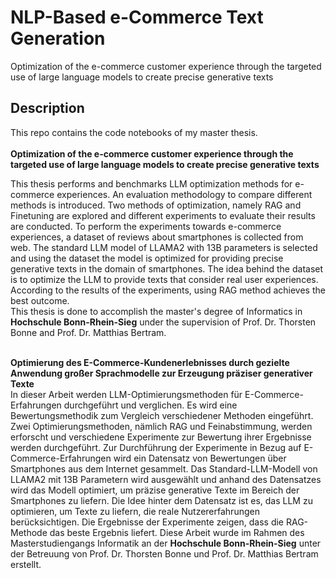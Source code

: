 # NLP-Based e-Commerce Text Generation
Optimization of the e-commerce customer experience through the targeted use of large language models to create precise generative texts

## Description
This repo contains the code notebooks of my master thesis. <br /> <br />
**Optimization of the e-commerce customer experience through the targeted use of large language models to create precise generative texts** <br />

This thesis performs and benchmarks LLM optimization methods for e-commerce experiences. An evaluation methodology to compare different methods is introduced. Two methods of optimization, namely RAG and Finetuning are explored and different experiments to evaluate their results are conducted. 
To perform the experiments towards e-commerce experiences, a dataset of reviews about smartphones is collected from web. The standard LLM model of LLAMA2 with 13B parameters is selected and using the dataset the model is optimized for providing precise generative texts in the domain of smartphones. The idea behind the dataset is to optimize the LLM to provide texts that consider real user experiences. According to the results of the experiments, using RAG method achieves the best outcome. <br />
This thesis is done to accomplish the master's degree of Informatics in **Hochschule Bonn-Rhein-Sieg** under the supervision of Prof. Dr. Thorsten Bonne and Prof. Dr. Matthias Bertram.<br /> <br />

**Optimierung des E-Commerce-Kundenerlebnisses durch gezielte Anwendung großer Sprachmodelle zur Erzeugung präziser generativer Texte** <br />
In dieser Arbeit werden LLM-Optimierungsmethoden für E-Commerce-Erfahrungen durchgeführt und verglichen. Es wird eine Bewertungsmethodik zum Vergleich verschiedener Methoden eingeführt. Zwei Optimierungsmethoden, nämlich RAG und Feinabstimmung, werden erforscht und verschiedene Experimente zur Bewertung ihrer Ergebnisse werden durchgeführt. 
Zur Durchführung der Experimente in Bezug auf E-Commerce-Erfahrungen wird ein Datensatz von Bewertungen über Smartphones aus dem Internet gesammelt. Das Standard-LLM-Modell von LLAMA2 mit 13B Parametern wird ausgewählt und anhand des Datensatzes wird das Modell optimiert, um präzise generative Texte im Bereich der Smartphones zu liefern. Die Idee hinter dem Datensatz ist es, das LLM zu optimieren, um Texte zu liefern, die reale Nutzererfahrungen berücksichtigen. Die Ergebnisse der Experimente zeigen, dass die RAG-Methode das beste Ergebnis liefert.
Diese Arbeit wurde im Rahmen des Masterstudiengangs Informatik an der **Hochschule Bonn-Rhein-Sieg** unter der Betreuung von Prof. Dr. Thorsten Bonne und Prof. Dr. Matthias Bertram erstellt.
